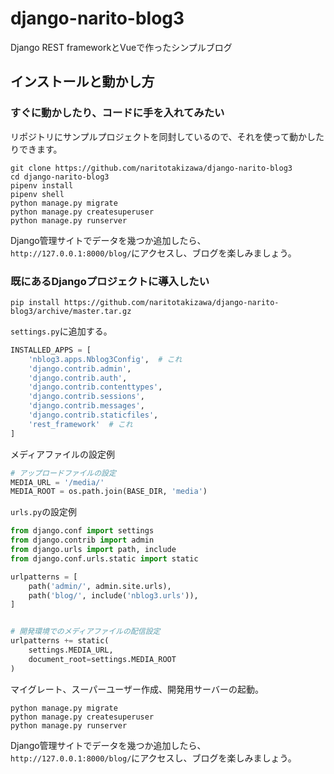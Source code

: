 # django-narito-blog3

Django REST frameworkとVueで作ったシンプルブログ

## インストールと動かし方

### すぐに動かしたり、コードに手を入れてみたい

リポジトリにサンプルプロジェクトを同封しているので、それを使って動かしたりできます。

```
git clone https://github.com/naritotakizawa/django-narito-blog3
cd django-narito-blog3
pipenv install
pipenv shell
python manage.py migrate
python manage.py createsuperuser
python manage.py runserver
```

Django管理サイトでデータを幾つか追加したら、`http://127.0.0.1:8000/blog/`にアクセスし、ブログを楽しみましょう。

### 既にあるDjangoプロジェクトに導入したい

```
pip install https://github.com/naritotakizawa/django-narito-blog3/archive/master.tar.gz
```

`settings.py`に追加する。

```python
INSTALLED_APPS = [
    'nblog3.apps.Nblog3Config',  # これ
    'django.contrib.admin',
    'django.contrib.auth',
    'django.contrib.contenttypes',
    'django.contrib.sessions',
    'django.contrib.messages',
    'django.contrib.staticfiles',
    'rest_framework'  # これ
]
```

メディアファイルの設定例

```python
# アップロードファイルの設定
MEDIA_URL = '/media/'
MEDIA_ROOT = os.path.join(BASE_DIR, 'media')
```

`urls.py`の設定例

```python
from django.conf import settings
from django.contrib import admin
from django.urls import path, include
from django.conf.urls.static import static

urlpatterns = [
    path('admin/', admin.site.urls),
    path('blog/', include('nblog3.urls')),
]


# 開発環境でのメディアファイルの配信設定
urlpatterns += static(
    settings.MEDIA_URL,
    document_root=settings.MEDIA_ROOT
)
```


マイグレート、スーパーユーザー作成、開発用サーバーの起動。

```
python manage.py migrate
python manage.py createsuperuser
python manage.py runserver
```

Django管理サイトでデータを幾つか追加したら、`http://127.0.0.1:8000/blog/`にアクセスし、ブログを楽しみましょう。
